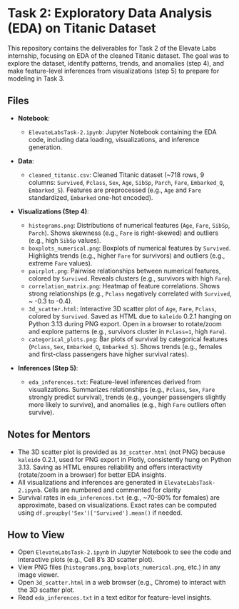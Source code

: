 # Task 2: Exploratory Data Analysis (EDA) on Titanic Dataset

This repository contains the deliverables for Task 2 of the Elevate Labs internship, focusing on EDA of the cleaned Titanic dataset. The goal was to explore the dataset, identify patterns, trends, and anomalies (step 4), and make feature-level inferences from visualizations (step 5) to prepare for modeling in Task 3.

## Files

- **Notebook**:
  - `ElevateLabsTask-2.ipynb`: Jupyter Notebook containing the EDA code, including data loading, visualizations, and inference generation.

- **Data**:
  - `cleaned_titanic.csv`: Cleaned Titanic dataset (~718 rows, 9 columns: `Survived`, `Pclass`, `Sex`, `Age`, `SibSp`, `Parch`, `Fare`, `Embarked_Q`, `Embarked_S`). Features are preprocessed (e.g., `Age` and `Fare` standardized, `Embarked` one-hot encoded).

- **Visualizations (Step 4)**:
  - `histograms.png`: Distributions of numerical features (`Age`, `Fare`, `SibSp`, `Parch`). Shows skewness (e.g., `Fare` is right-skewed) and outliers (e.g., high `SibSp` values).
  - `boxplots_numerical.png`: Boxplots of numerical features by `Survived`. Highlights trends (e.g., higher `Fare` for survivors) and outliers (e.g., extreme `Fare` values).
  - `pairplot.png`: Pairwise relationships between numerical features, colored by `Survived`. Reveals clusters (e.g., survivors with high `Fare`).
  - `correlation_matrix.png`: Heatmap of feature correlations. Shows strong relationships (e.g., `Pclass` negatively correlated with `Survived`, ~ -0.3 to -0.4).
  - `3d_scatter.html`: Interactive 3D scatter plot of `Age`, `Fare`, `Pclass`, colored by `Survived`. Saved as HTML due to `kaleido` 0.2.1 hanging on Python 3.13 during PNG export. Open in a browser to rotate/zoom and explore patterns (e.g., survivors cluster in `Pclass=1`, high `Fare`).
  - `categorical_plots.png`: Bar plots of survival by categorical features (`Pclass`, `Sex`, `Embarked_Q`, `Embarked_S`). Shows trends (e.g., females and first-class passengers have higher survival rates).

- **Inferences (Step 5)**:
  - `eda_inferences.txt`: Feature-level inferences derived from visualizations. Summarizes relationships (e.g., `Pclass`, `Sex`, `Fare` strongly predict survival), trends (e.g., younger passengers slightly more likely to survive), and anomalies (e.g., high `Fare` outliers often survive).

## Notes for Mentors
- The 3D scatter plot is provided as `3d_scatter.html` (not PNG) because `kaleido` 0.2.1, used for PNG export in Plotly, consistently hung on Python 3.13. Saving as HTML ensures reliability and offers interactivity (rotate/zoom in a browser) for better EDA insights.
- All visualizations and inferences are generated in `ElevateLabsTask-2.ipynb`. Cells are numbered and commented for clarity
- Survival rates in `eda_inferences.txt` (e.g., ~70-80% for females) are approximate, based on visualizations. Exact rates can be computed using `df.groupby('Sex')['Survived'].mean()` if needed.

## How to View
- Open `ElevateLabsTask-2.ipynb` in Jupyter Notebook to see the code and interactive plots (e.g., Cell 8’s 3D scatter plot).
- View PNG files (`histograms.png`, `boxplots_numerical.png`, etc.) in any image viewer.
- Open `3d_scatter.html` in a web browser (e.g., Chrome) to interact with the 3D scatter plot.
- Read `eda_inferences.txt` in a text editor for feature-level insights.

